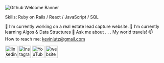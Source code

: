 ![Github Welcome Banner](https://user-images.githubusercontent.com/29030980/147273699-37d3800a-7068-45c4-9a12-9cf2419b5ce6.png)

Skills: Ruby on Rails / React / JavaScript / SQL

🔭 I’m currently working on a real estate lead capture website. 
🌱 I’m currently learning Algos & Data Structures 
💬 Ask me about . . . My world travels! 
📫 How to reach me: kevinlutz@gmail.com 


[<img src='https://cdn.jsdelivr.net/npm/simple-icons@3.0.1/icons/linkedin.svg' alt='linkedin' height='40'>](https://www.linkedin.com/in/kevinjameslutz/)  [<img src='https://cdn.jsdelivr.net/npm/simple-icons@3.0.1/icons/instagram.svg' alt='instagram' height='40'>](https://www.instagram.com/mrorangecounty/)  [<img src='https://cdn.jsdelivr.net/npm/simple-icons@3.0.1/icons/youtube.svg' alt='YouTube' height='40'>](https://www.youtube.com/channel/kevinlutz)  [<img src='https://cdn.jsdelivr.net/npm/simple-icons@3.0.1/icons/icloud.svg' alt='website' height='40'>](kevinlutz.com)  
